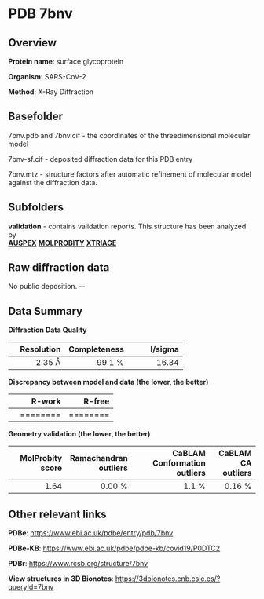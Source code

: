 # PDB 7bnv

## Overview

**Protein name**: surface glycoprotein

**Organism**: SARS-CoV-2

**Method**: X-Ray Diffraction



## Basefolder

7bnv.pdb and 7bnv.cif - the coordinates of the threedimensional molecular model

7bnv-sf.cif - deposited diffraction data for this PDB entry

7bnv.mtz - structure factors after automatic refinement of molecular model against the diffraction data.

## Subfolders





**validation** - contains validation reports. This structure has been analyzed by <br>[**AUSPEX**](https://github.com/thorn-lab/coronavirus_structural_task_force/tree/master/pdb/surface_glycoprotein/SARS-CoV-2/7bnv/validation/auspex)  [**MOLPROBITY**](https://github.com/thorn-lab/coronavirus_structural_task_force/tree/master/pdb/surface_glycoprotein/SARS-CoV-2/7bnv/validation/molprobity) [**XTRIAGE**](https://github.com/thorn-lab/coronavirus_structural_task_force/blob/master/pdb/surface_glycoprotein/SARS-CoV-2/7bnv/validation/Xtriage_output.log)   



## Raw diffraction data

No public deposition. --<br> 

## Data Summary
**Diffraction Data Quality**

|   | Resolution | Completeness| I/sigma |
|---|-------------:|----------------:|--------------:|
|   |2.35 Å|99.1  %|<img width=50/>16.34|

**Discrepancy between model and data (the lower, the better)**

|   | **R-work**| **R-free**   
|---|-------------:|----------------:|           
||========|========|

**Geometry validation (the lower, the better)**

|   |**MolProbity<br>score**| **Ramachandran<br>outliers** | **CaBLAM<br>Conformation outliers** | **CaBLAM<br>CA outliers** |
|---|-------------:|----------------:|----------------:|----------------:|
||  1.64|  0.00 %|1.1 %|0.16 %|

 

 



## Other relevant links 
**PDBe**:  https://www.ebi.ac.uk/pdbe/entry/pdb/7bnv

**PDBe-KB**: https://www.ebi.ac.uk/pdbe/pdbe-kb/covid19/P0DTC2 
 
**PDBr**: https://www.rcsb.org/structure/7bnv 

**View structures in 3D Bionotes**: https://3dbionotes.cnb.csic.es/?queryId=7bnv

